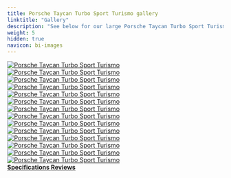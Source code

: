 ```yaml
---
title: Porsche Taycan Turbo Sport Turismo gallery
linktitle: "Gallery"
description: "See below for our large Porsche Taycan Turbo Sport Turismo image gallery. Click pictures for high-resolution versions."
weight: 5
hidden: true
navicon: bi-images
---
```

<!-- markdownlint-disable MD033 -->
<div class="row" id ="my-gallery">
	<div class="pswp-grid-item col-6 col-md-4">
		<a href="https://media.evkx.net/multimedia/models/porsche/taycan/taycan_turbo_sport_turismo/exterior_1.jpg"
data-pswp-src="https://media.evkx.net/multimedia/models/porsche/taycan/taycan_turbo_sport_turismo/exterior_1.jpg"
data-pswp-width="3000"
data-pswp-height="2001" 
target="_blank">
			<img src="https://media.evkx.net/multimedia/models/porsche/taycan/taycan_turbo_sport_turismo/exterior_1_xst.jpg" alt="Porsche Taycan Turbo Sport Turismo" class="img-fluid " />
		</a>
	</div>
	<div class="pswp-grid-item col-6 col-md-4">
		<a href="https://media.evkx.net/multimedia/models/porsche/taycan/taycan_turbo_sport_turismo/exterior_2.jpg"
data-pswp-src="https://media.evkx.net/multimedia/models/porsche/taycan/taycan_turbo_sport_turismo/exterior_2.jpg"
data-pswp-width="3000"
data-pswp-height="2001" 
target="_blank">
			<img src="https://media.evkx.net/multimedia/models/porsche/taycan/taycan_turbo_sport_turismo/exterior_2_xst.jpg" alt="Porsche Taycan Turbo Sport Turismo" class="img-fluid " />
		</a>
	</div>
	<div class="pswp-grid-item col-6 col-md-4">
		<a href="https://media.evkx.net/multimedia/models/porsche/taycan/taycan_turbo_sport_turismo/exterior_3.jpg"
data-pswp-src="https://media.evkx.net/multimedia/models/porsche/taycan/taycan_turbo_sport_turismo/exterior_3.jpg"
data-pswp-width="3000"
data-pswp-height="2001" 
target="_blank">
			<img src="https://media.evkx.net/multimedia/models/porsche/taycan/taycan_turbo_sport_turismo/exterior_3_xst.jpg" alt="Porsche Taycan Turbo Sport Turismo" class="img-fluid " />
		</a>
	</div>
	<div class="pswp-grid-item col-6 col-md-4">
		<a href="https://media.evkx.net/multimedia/models/porsche/taycan/taycan_turbo_sport_turismo/exterior_4.jpg"
data-pswp-src="https://media.evkx.net/multimedia/models/porsche/taycan/taycan_turbo_sport_turismo/exterior_4.jpg"
data-pswp-width="3000"
data-pswp-height="2001" 
target="_blank">
			<img src="https://media.evkx.net/multimedia/models/porsche/taycan/taycan_turbo_sport_turismo/exterior_4_xst.jpg" alt="Porsche Taycan Turbo Sport Turismo" class="img-fluid " />
		</a>
	</div>
	<div class="pswp-grid-item col-6 col-md-4">
		<a href="https://media.evkx.net/multimedia/models/porsche/taycan/taycan_turbo_sport_turismo/frontseats_1.jpg"
data-pswp-src="https://media.evkx.net/multimedia/models/porsche/taycan/taycan_turbo_sport_turismo/frontseats_1.jpg"
data-pswp-width="3000"
data-pswp-height="2001" 
target="_blank">
			<img src="https://media.evkx.net/multimedia/models/porsche/taycan/taycan_turbo_sport_turismo/frontseats_1_xst.jpg" alt="Porsche Taycan Turbo Sport Turismo" class="img-fluid " />
		</a>
	</div>
	<div class="pswp-grid-item col-6 col-md-4">
		<a href="https://media.evkx.net/multimedia/models/porsche/taycan/taycan_turbo_sport_turismo/headlights_1.jpg"
data-pswp-src="https://media.evkx.net/multimedia/models/porsche/taycan/taycan_turbo_sport_turismo/headlights_1.jpg"
data-pswp-width="3000"
data-pswp-height="2000" 
target="_blank">
			<img src="https://media.evkx.net/multimedia/models/porsche/taycan/taycan_turbo_sport_turismo/headlights_1_xst.jpg" alt="Porsche Taycan Turbo Sport Turismo" class="img-fluid " />
		</a>
	</div>
	<div class="pswp-grid-item col-6 col-md-4">
		<a href="https://media.evkx.net/multimedia/models/porsche/taycan/taycan_turbo_sport_turismo/interior_1.jpg"
data-pswp-src="https://media.evkx.net/multimedia/models/porsche/taycan/taycan_turbo_sport_turismo/interior_1.jpg"
data-pswp-width="3000"
data-pswp-height="2001" 
target="_blank">
			<img src="https://media.evkx.net/multimedia/models/porsche/taycan/taycan_turbo_sport_turismo/interior_1_xst.jpg" alt="Porsche Taycan Turbo Sport Turismo" class="img-fluid " />
		</a>
	</div>
	<div class="pswp-grid-item col-6 col-md-4">
		<a href="https://media.evkx.net/multimedia/models/porsche/taycan/taycan_turbo_sport_turismo/interior_2.jpg"
data-pswp-src="https://media.evkx.net/multimedia/models/porsche/taycan/taycan_turbo_sport_turismo/interior_2.jpg"
data-pswp-width="3000"
data-pswp-height="2001" 
target="_blank">
			<img src="https://media.evkx.net/multimedia/models/porsche/taycan/taycan_turbo_sport_turismo/interior_2_xst.jpg" alt="Porsche Taycan Turbo Sport Turismo" class="img-fluid " />
		</a>
	</div>
	<div class="pswp-grid-item col-6 col-md-4">
		<a href="https://media.evkx.net/multimedia/models/porsche/taycan/taycan_turbo_sport_turismo/main_1.jpg"
data-pswp-src="https://media.evkx.net/multimedia/models/porsche/taycan/taycan_turbo_sport_turismo/main_1.jpg"
data-pswp-width="3000"
data-pswp-height="2000" 
target="_blank">
			<img src="https://media.evkx.net/multimedia/models/porsche/taycan/taycan_turbo_sport_turismo/main_1_xst.jpg" alt="Porsche Taycan Turbo Sport Turismo" class="img-fluid " />
		</a>
	</div>
	<div class="pswp-grid-item col-6 col-md-4">
		<a href="https://media.evkx.net/multimedia/models/porsche/taycan/taycan_turbo_sport_turismo/screens_1.jpg"
data-pswp-src="https://media.evkx.net/multimedia/models/porsche/taycan/taycan_turbo_sport_turismo/screens_1.jpg"
data-pswp-width="3000"
data-pswp-height="2001" 
target="_blank">
			<img src="https://media.evkx.net/multimedia/models/porsche/taycan/taycan_turbo_sport_turismo/screens_1_xst.jpg" alt="Porsche Taycan Turbo Sport Turismo" class="img-fluid " />
		</a>
	</div>
	<div class="pswp-grid-item col-6 col-md-4">
		<a href="https://media.evkx.net/multimedia/models/porsche/taycan/taycan_turbo_sport_turismo/secondrowseats_1.jpg"
data-pswp-src="https://media.evkx.net/multimedia/models/porsche/taycan/taycan_turbo_sport_turismo/secondrowseats_1.jpg"
data-pswp-width="3000"
data-pswp-height="1912" 
target="_blank">
			<img src="https://media.evkx.net/multimedia/models/porsche/taycan/taycan_turbo_sport_turismo/secondrowseats_1_xst.jpg" alt="Porsche Taycan Turbo Sport Turismo" class="img-fluid " />
		</a>
	</div>
	<div class="pswp-grid-item col-6 col-md-4">
		<a href="https://media.evkx.net/multimedia/models/porsche/taycan/taycan_turbo_sport_turismo/trunk_1.jpg"
data-pswp-src="https://media.evkx.net/multimedia/models/porsche/taycan/taycan_turbo_sport_turismo/trunk_1.jpg"
data-pswp-width="3000"
data-pswp-height="1747" 
target="_blank">
			<img src="https://media.evkx.net/multimedia/models/porsche/taycan/taycan_turbo_sport_turismo/trunk_1_xst.jpg" alt="Porsche Taycan Turbo Sport Turismo" class="img-fluid " />
		</a>
	</div>
	<div class="pswp-grid-item col-6 col-md-4">
		<a href="https://media.evkx.net/multimedia/models/porsche/taycan/taycan_turbo_sport_turismo/trunk_2.jpg"
data-pswp-src="https://media.evkx.net/multimedia/models/porsche/taycan/taycan_turbo_sport_turismo/trunk_2.jpg"
data-pswp-width="3000"
data-pswp-height="1747" 
target="_blank">
			<img src="https://media.evkx.net/multimedia/models/porsche/taycan/taycan_turbo_sport_turismo/trunk_2_xst.jpg" alt="Porsche Taycan Turbo Sport Turismo" class="img-fluid " />
		</a>
	</div>
	<div class="pswp-grid-item col-6 col-md-4">
		<a href="https://media.evkx.net/multimedia/models/porsche/taycan/taycan_turbo_sport_turismo/wheels_1.jpg"
data-pswp-src="https://media.evkx.net/multimedia/models/porsche/taycan/taycan_turbo_sport_turismo/wheels_1.jpg"
data-pswp-width="3000"
data-pswp-height="2001" 
target="_blank">
			<img src="https://media.evkx.net/multimedia/models/porsche/taycan/taycan_turbo_sport_turismo/wheels_1_xst.jpg" alt="Porsche Taycan Turbo Sport Turismo" class="img-fluid " />
		</a>
	</div>
</div>
<script type="module">
  import PhotoSwipeLightbox from '/js/photoswipe-lightbox.esm.js';
    const lightbox = new PhotoSwipeLightbox({
       gallery: '#my-gallery',
        children: 'a',
        pswpModule: () => import('/js/photoswipe.esm.js')
    });
lightbox.init();
</script>
<div class="mt-3 mb-3">
<a href="../specifications/" class="text-decoration-none text-black">
<strong><i class="bi-arrow-left"></i> Specifications </strong>
</a>
<a href="../reviews/" class="text-decoration-none text-black float-end">
<strong>Reviews <i class="bi-arrow-right"></i></strong>
</a>
</div>
